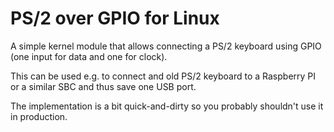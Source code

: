 # PS/2 over GPIO for Linux

A simple kernel module that allows connecting a PS/2 keyboard using GPIO
(one input for data and one for clock).

This can be used e.g. to connect and old PS/2 keyboard to a Raspberry PI
or a similar SBC and thus save one USB port.

The implementation is a bit quick-and-dirty so you probably shouldn't
use it in production.
